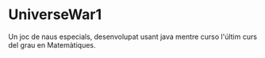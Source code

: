 # UniverseWar1
Un joc de naus especials, desenvolupat usant java mentre curso l'últim curs del grau en Matemàtiques.
